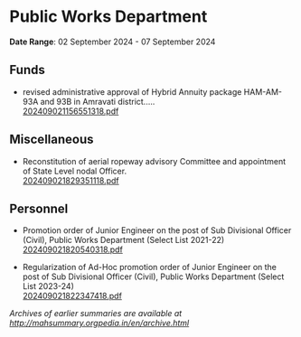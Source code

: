 # Public Works Department

**Date Range**: 02 September 2024 - 07 September 2024


## Funds
- revised administrative approval of Hybrid Annuity package HAM-AM-93A and 93B in Amravati district.....\
  [202409021156551318.pdf](https://gr.maharashtra.gov.in/Site/Upload/Government%20Resolutions/English/202409021156551318.....pdf)

## Miscellaneous
- Reconstitution of aerial ropeway advisory Committee and appointment of State Level nodal Officer.\
  [202409021829351118.pdf](https://gr.maharashtra.gov.in/Site/Upload/Government%20Resolutions/English/202409021829351118.pdf)

## Personnel
- Promotion order of Junior Engineer on the post of Sub Divisional Officer (Civil), Public Works Department (Select List 2021-22)\
  [202409021820540318.pdf](https://gr.maharashtra.gov.in/Site/Upload/Government%20Resolutions/English/202409021820540318....pdf)

- Regularization of Ad-Hoc promotion order of Junior Engineer on the post of Sub Divisional Officer (Civil), Public Works Department (Select List 2023-24)\
  [202409021822347418.pdf](https://gr.maharashtra.gov.in/Site/Upload/Government%20Resolutions/English/202409021822347418.pdf)


*Archives of earlier summaries are available at http://mahsummary.orgpedia.in/en/archive.html*